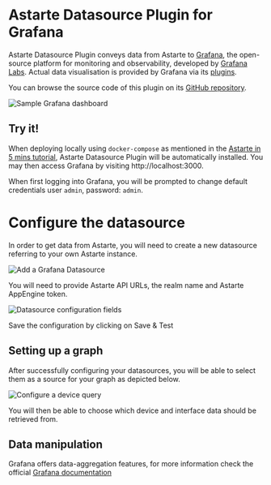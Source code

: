 # Astarte Datasource Plugin for Grafana

Astarte Datasource Plugin conveys data from Astarte to
[Grafana](https://github.com/grafana/grafana), the open-source platform for
monitoring and observability, developed by [Grafana Labs](https://grafana.com/).
Actual data visualisation is provided by Grafana via its
[plugins](https://grafana.com/grafana/plugins/?type=panel).

You can browse the source code of this plugin on its
[GitHub repository](https://github.com/astarte-platform/grafana-astarte-datasource).

![Sample Grafana dashboard](assets/astarte-grafana-dashboard-overview.png)

## Try it!

When deploying locally using `docker-compose` as mentioned in the
[Astarte in 5 mins tutorial](https://docs.astarte-platform.org/1.0/010-astarte_in_5_minutes.html#install-astarte),
Astarte Datasource Plugin will be automatically installed. You may then access Grafana
by visiting http://localhost:3000.

When first logging into Grafana, you will be prompted to change default
credentials user `admin`, password: `admin`.

# Configure the datasource

In order to get data from Astarte, you will need to create a new datasource
referring to your own Astarte instance.

![Add a Grafana Datasource](assets/astarte-grafana-add-datasource.png)

You will need to provide Astarte API URLs, the realm name and Astarte AppEngine token.

![Datasource configuration fields](assets/astarte-grafana-datasource-fields.png)

Save the configuration by clicking on Save & Test

## Setting up a graph

After successfully configuring your datasources, you will be able to select
them as a source for your graph as depicted below.

![Configure a device query](assets/astarte-grafana-device-query.png)

You will then be able to choose which device and interface data should be retrieved from.

## Data manipulation

Grafana offers data-aggregation features, for more information check the official
[Grafana documentation](https://grafana.com/docs/grafana/latest/panels/transformations)
